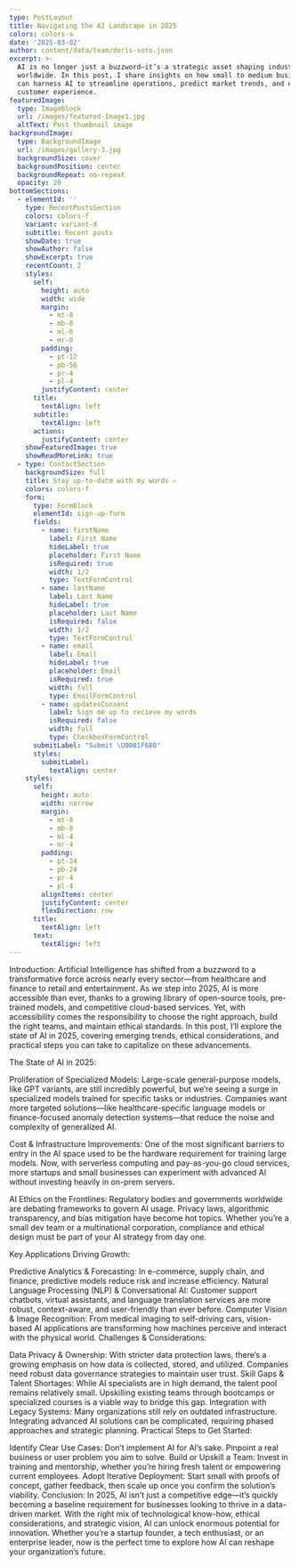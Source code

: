 ```yaml
---
type: PostLayout
title: Navigating the AI Landscape in 2025
colors: colors-a
date: '2025-03-02'
author: content/data/team/doris-soto.json
excerpt: >-
  AI is no longer just a buzzword—it’s a strategic asset shaping industries
  worldwide. In this post, I share insights on how small to medium businesses
  can harness AI to streamline operations, predict market trends, and enhance
  customer experience.
featuredImage:
  type: ImageBlock
  url: /images/featured-Image1.jpg
  altText: Post thumbnail image
backgroundImage:
  type: BackgroundImage
  url: /images/gallery-3.jpg
  backgroundSize: cover
  backgroundPosition: center
  backgroundRepeat: no-repeat
  opacity: 20
bottomSections:
  - elementId: ''
    type: RecentPostsSection
    colors: colors-f
    variant: variant-d
    subtitle: Recent posts
    showDate: true
    showAuthor: false
    showExcerpt: true
    recentCount: 2
    styles:
      self:
        height: auto
        width: wide
        margin:
          - mt-0
          - mb-0
          - ml-0
          - mr-0
        padding:
          - pt-12
          - pb-56
          - pr-4
          - pl-4
        justifyContent: center
      title:
        textAlign: left
      subtitle:
        textAlign: left
      actions:
        justifyContent: center
    showFeaturedImage: true
    showReadMoreLink: true
  - type: ContactSection
    backgroundSize: full
    title: Stay up-to-date with my words ✍️
    colors: colors-f
    form:
      type: FormBlock
      elementId: sign-up-form
      fields:
        - name: firstName
          label: First Name
          hideLabel: true
          placeholder: First Name
          isRequired: true
          width: 1/2
          type: TextFormControl
        - name: lastName
          label: Last Name
          hideLabel: true
          placeholder: Last Name
          isRequired: false
          width: 1/2
          type: TextFormControl
        - name: email
          label: Email
          hideLabel: true
          placeholder: Email
          isRequired: true
          width: full
          type: EmailFormControl
        - name: updatesConsent
          label: Sign me up to recieve my words
          isRequired: false
          width: full
          type: CheckboxFormControl
      submitLabel: "Submit \U0001F680"
      styles:
        submitLabel:
          textAlign: center
    styles:
      self:
        height: auto
        width: narrow
        margin:
          - mt-0
          - mb-0
          - ml-4
          - mr-4
        padding:
          - pt-24
          - pb-24
          - pr-4
          - pl-4
        alignItems: center
        justifyContent: center
        flexDirection: row
      title:
        textAlign: left
      text:
        textAlign: left
---
```

Introduction:
Artificial Intelligence has shifted from a buzzword to a transformative force across nearly every sector—from healthcare and finance to retail and entertainment. As we step into 2025, AI is more accessible than ever, thanks to a growing library of open-source tools, pre-trained models, and competitive cloud-based services. Yet, with accessibility comes the responsibility to choose the right approach, build the right teams, and maintain ethical standards. In this post, I’ll explore the state of AI in 2025, covering emerging trends, ethical considerations, and practical steps you can take to capitalize on these advancements.

The State of AI in 2025:

Proliferation of Specialized Models:
Large-scale general-purpose models, like GPT variants, are still incredibly powerful, but we’re seeing a surge in specialized models trained for specific tasks or industries. Companies want more targeted solutions—like healthcare-specific language models or finance-focused anomaly detection systems—that reduce the noise and complexity of generalized AI.

Cost & Infrastructure Improvements:
One of the most significant barriers to entry in the AI space used to be the hardware requirement for training large models. Now, with serverless computing and pay-as-you-go cloud services, more startups and small businesses can experiment with advanced AI without investing heavily in on-prem servers.

AI Ethics on the Frontlines:
Regulatory bodies and governments worldwide are debating frameworks to govern AI usage. Privacy laws, algorithmic transparency, and bias mitigation have become hot topics. Whether you’re a small dev team or a multinational corporation, compliance and ethical design must be part of your AI strategy from day one.

Key Applications Driving Growth:

Predictive Analytics & Forecasting: In e-commerce, supply chain, and finance, predictive models reduce risk and increase efficiency.
Natural Language Processing (NLP) & Conversational AI: Customer support chatbots, virtual assistants, and language translation services are more robust, context-aware, and user-friendly than ever before.
Computer Vision & Image Recognition: From medical imaging to self-driving cars, vision-based AI applications are transforming how machines perceive and interact with the physical world.
Challenges & Considerations:

Data Privacy & Ownership: With stricter data protection laws, there’s a growing emphasis on how data is collected, stored, and utilized. Companies need robust data governance strategies to maintain user trust.
Skill Gaps & Talent Shortages: While AI specialists are in high demand, the talent pool remains relatively small. Upskilling existing teams through bootcamps or specialized courses is a viable way to bridge this gap.
Integration with Legacy Systems: Many organizations still rely on outdated infrastructure. Integrating advanced AI solutions can be complicated, requiring phased approaches and strategic planning.
Practical Steps to Get Started:

Identify Clear Use Cases: Don’t implement AI for AI’s sake. Pinpoint a real business or user problem you aim to solve.
Build or Upskill a Team: Invest in training and mentorship, whether you’re hiring fresh talent or empowering current employees.
Adopt Iterative Deployment: Start small with proofs of concept, gather feedback, then scale up once you confirm the solution’s viability.
Conclusion:
In 2025, AI isn’t just a competitive edge—it’s quickly becoming a baseline requirement for businesses looking to thrive in a data-driven market. With the right mix of technological know-how, ethical considerations, and strategic vision, AI can unlock enormous potential for innovation. Whether you’re a startup founder, a tech enthusiast, or an enterprise leader, now is the perfect time to explore how AI can reshape your organization’s future.